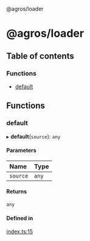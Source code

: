 @agros/loader

# @agros/loader

## Table of contents

### Functions

- [default](index.md#default)

## Functions

### <a id="default" name="default"></a> default

▸ **default**(`source`): `any`

#### Parameters

| Name | Type |
| :------ | :------ |
| `source` | `any` |

#### Returns

`any`

#### Defined in

[index.ts:15](https://github.com/agrosjs/agros/blob/8ed049a/packages/agros-loader/src/index.ts#L15)
